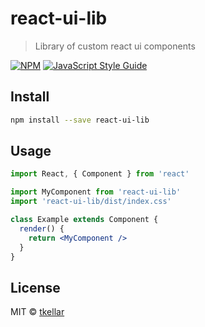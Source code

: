 # react-ui-lib

> Library of custom react ui components

[![NPM](https://img.shields.io/npm/v/react-ui-lib.svg)](https://www.npmjs.com/package/react-ui-lib) [![JavaScript Style Guide](https://img.shields.io/badge/code_style-standard-brightgreen.svg)](https://standardjs.com)

## Install

```bash
npm install --save react-ui-lib
```

## Usage

```jsx
import React, { Component } from 'react'

import MyComponent from 'react-ui-lib'
import 'react-ui-lib/dist/index.css'

class Example extends Component {
  render() {
    return <MyComponent />
  }
}
```

## License

MIT © [tkellar](https://github.com/tkellar)
